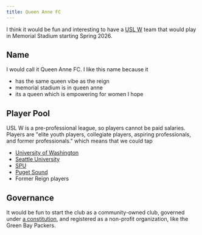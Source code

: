 ```yaml
---
title: Queen Anne FC
---
```


I think it would be fun and interesting to have a [USL W](https://www.uslwleague.com/) team that would play in Memorial Stadium starting Spring 2026.

## Name

I would call it Queen Anne FC. I like this name because it

- has the same queen vibe as the reign
- memorial stadium is in queen anne
- its a queen which is empowering for women I hope

## Player Pool

USL W is a pre-professional league, so players cannot be paid salaries. Players are "elite youth players, collegiate players, aspiring professionals, and former professionals." which means that we could tap

- [University of Washington](https://gohuskies.com/sports/womens-soccer)
- [Seattle University](https://goseattleu.com/sports/womens-soccer)
- [SPU](https://spufalcons.com/sports/womens-soccer)
- [Puget Sound](https://loggerathletics.com/sports/womens-soccer)
- Former Reign players

## Governance

It would be fun to start the club as a community-owned club, governed under [a constitution](https://thedonstrust.org/constitution/), and registered as a non-profit organization, like the Green Bay Packers.

